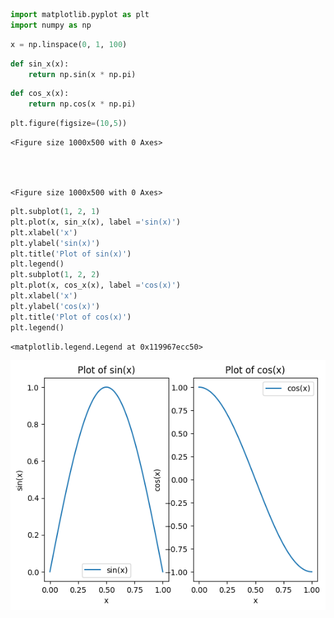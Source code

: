 ```python
import matplotlib.pyplot as plt
import numpy as np 
```


```python
x = np.linspace(0, 1, 100)
```


```python
def sin_x(x):
    return np.sin(x * np.pi)
```


```python
def cos_x(x):
    return np.cos(x * np.pi)
```


```python
plt.figure(figsize=(10,5))
```




    <Figure size 1000x500 with 0 Axes>




    <Figure size 1000x500 with 0 Axes>



```python
plt.subplot(1, 2, 1)
plt.plot(x, sin_x(x), label ='sin(x)')
plt.xlabel('x')
plt.ylabel('sin(x)')
plt.title('Plot of sin(x)')
plt.legend()
plt.subplot(1, 2, 2)
plt.plot(x, cos_x(x), label ='cos(x)')
plt.xlabel('x')
plt.ylabel('cos(x)')
plt.title('Plot of cos(x)')
plt.legend()
```




    <matplotlib.legend.Legend at 0x119967ecc50>




    
![png](output_5_1.png)
    

